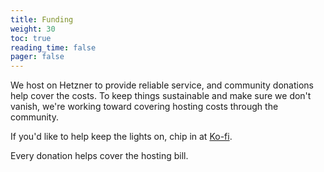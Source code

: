 ```yaml
---
title: Funding
weight: 30
toc: true
reading_time: false
pager: false
---
```


We host on Hetzner to provide reliable service, and community donations help cover the costs. To keep things sustainable and make sure we don't vanish, we're working toward covering hosting costs through the community.

If you'd like to help keep the lights on, chip in at [Ko-fi](https://ko-fi.com/goingdark).

Every donation helps cover the hosting bill.
